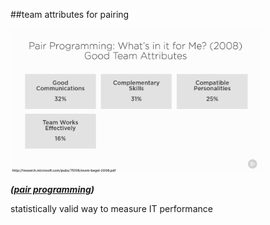 <!-- .slide: data-background="resources/footer.svg" data-background-size="contain" data-background-position="bottom"  -->

##team attributes for pairing

<img class="plain" height="80%" width="80%" src="resources/pairing/team-04.png" />

_**([pair programming](https://app.pluralsight.com/library/courses/pair-programming/table-of-contents))**_  <!-- .element: style="color:maroon; font-size: .5em" -->

<aside class="notes">
  <p>
    statistically valid way to measure IT performance
  </p>
</aside>

<br/>
<br/>
<br/>
<br/>
<br/>
<br/>
<br/>
<br/>
<br/>
<br/>
<br/>
<br/>
<br/>
<br/>
<br/>
<br/>
<br/>
<br/>
<br/>
<br/>
<br/>
<br/>
<br/>
<br/>
<br/>
<br/>
<br/>
<br/>
